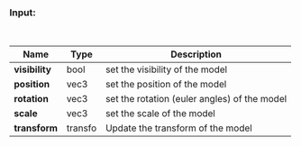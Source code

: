 
### Input:

&nbsp;

Name | Type | Description |
-----| ---- | ----------- |
**visibility**| bool | set the visibility of the model |
**position** | vec3 | set the position of the model |
**rotation** | vec3 | set the rotation (euler angles) of the model |
**scale** | vec3 | set the scale of the model |
**transform** | transfo | Update the transform of the model |

&nbsp;



